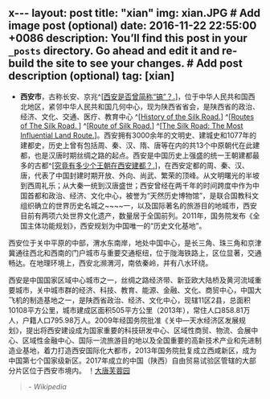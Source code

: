 x---
layout: post
title: "xian"
img: xian.JPG # Add image post (optional)
date: 2016-11-22 22:55:00 +0086
description: You’ll find this post in your `_posts` directory. Go ahead and edit it and re-build the site to see your changes. # Add post description (optional)
tag: [xian]
---
* **西安市**，古称长安、京兆^[[西安是否曾简称“镐”？.](http://news.sina.com.cn/c/2004-02-03/12361702728s.shtml)]，位于中华人民共和国西北地区，紧邻中华人民共和国几何中心，现为陕西省省会，是陕西省的政治、经济、文化、交通、医疗、教育中心 ^[[History of the Silk Road.](http://www.sjsu.edu/faculty/watkins/silk.htm)] ^[[Routes of The Silk Road. ](https://www.advantour.com/silkroad/routes.htm)] ^[[Route of Silk Road.](https://www.travelchinaguide.com/silk-road/route.htm)] ^[[The Silk Road: The Most Influential Land Route.](http://www.visualmandarin.com/articles/chinese-culture/the-silk-road:-the-most-influential-land-route)]。西安拥有3000余年的文明史、建城史和1077年的建都史，历史上曾有包括周、秦、汉、隋、唐等在内的共13个中原朝代在此建都，也是汉唐时期丝绸之路的起点。西安是中国历史上强盛的统一王朝建都最多的古都^[[究竟有多少个王朝在西安建都？.](http://gb.cri.cn/3601/2005/10/18/1266@743552.htm)]，在西安定都的周、秦、汉、唐，代表了中国封建时期开放、外向、尚武、繁荣的顶峰。从文明曙光的半坡到西周礼乐；从大秦一统到汉唐盛世；西安曾经在两千年的时间跨度中作为中国首都和政治、经济、文化中心，被誉为“天然历史博物馆”，是联合国教科文组织确立的世界历史名城之~~~~一，以及国际著名的旅游目的地城市，西安目前有两项六处世界文化遗产，数量居于全国前列。2011年，国务院发布《全国主体功能规划》，西安规划为中国唯一的“历史文化基地”。

西安位于关中平原的中部，渭水东南岸，地处中国中心，是长三角、珠三角和京津冀通往西北和西南的门户城市与重要交通枢纽，位于陇海铁路上，区位显著，交通畅达。在地理环境上，西安北濒渭河，南依秦岭，并有八水环绕。

西安是中国国家区域中心城市之一，丝绸之路经济带、新亚欧大陆桥及黄河流域重要城市，关中城市群的经济、科技、教育、能源、金融、文化、商贸中心，中国大飞机的制造基地之一，是陕西省政治、经济、文化中心，现辖11区2县，总面积10108平方公里，城市建成区面积505平方公里（2013年），常住人口858.81万人，户籍人口795.98万人。2009年经国务院批准《关中—天水经济区发展规划》，提出将西安建设成为国家重要的科技研发中心、区域性商贸、物流、会展中心、区域性金融中心、国际一流旅游目的地以及全国重要的高新技术产业和先进制造业基地，着力打造西安国际化大都市，2013年国务院批复成立西咸新区，成为中国第七个国家级新区。2017年成立的中国（陕西）自由贸易试验区管辖的大部分片区位于西安市境内。
！[大唐芙蓉园](/assets/img/芙蓉园.JPG)
>  <cite>- Wikipedia</cite>